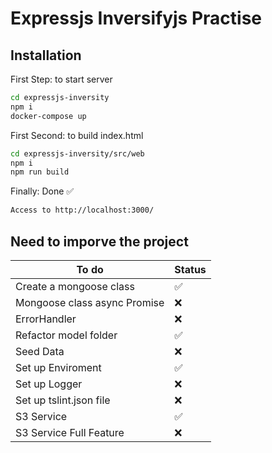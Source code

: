 # Expressjs Inversifyjs Practise

## Installation
First Step: to start server
```sh
cd expressjs-inversity
npm i
docker-compose up
```
First Second: to build index.html 
```sh
cd expressjs-inversity/src/web
npm i
npm run build
```
Finally: Done ✅
```sh
Access to http://localhost:3000/
```
## Need to imporve the project

| To do | Status |
| ------ | ------ |
| Create a mongoose class | ✅ |
| Mongoose class async Promise | ❌ |
| ErrorHandler| ❌ |
| Refactor model folder | ✅ |
| Seed Data | ❌ |
| Set up Enviroment | ✅ |
| Set up Logger | ❌ |
| Set up tslint.json file | ❌ |
| S3 Service | ✅ |
| S3 Service Full Feature | ❌ |


